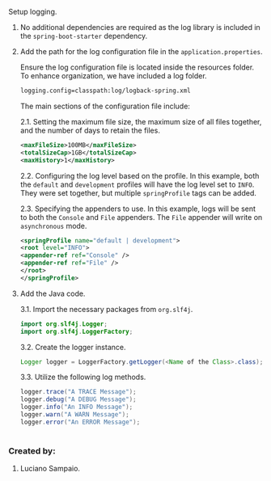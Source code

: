 Setup logging.

1. No additional dependencies are required as the log library is included in the `spring-boot-starter` dependency.

1. Add the path for the log configuration file in the `application.properties`.

    Ensure the log configuration file is located inside the resources folder. To enhance organization, we have included a log folder.

    ```bash
    logging.config=classpath:log/logback-spring.xml
    ```

    The main sections of the configuration file include:

    2.1. Setting the maximum file size, the maximum size of all files together, and the number of days to retain the files.

    ```xml
    <maxFileSize>100MB</maxFileSize>
    <totalSizeCap>1GB</totalSizeCap>
    <maxHistory>1</maxHistory>
    ```

    2.2. Configuring the log level based on the profile. In this example, both the `default` and `development` profiles will have the log level set to `INFO`. They were set together, but multiple `springProfile` tags can be added.

    2.3. Specifying the appenders to use. In this example, logs will be sent to both the `Console` and `File` appenders. The `File` appender will write on `asynchronous` mode.

    ```xml
    <springProfile name="default | development">
    <root level="INFO">
    <appender-ref ref="Console" />
    <appender-ref ref="File" />
    </root>
    </springProfile>
    ```

1. Add the Java code.

    3.1. Import the necessary packages from `org.slf4j`.

    ```java
    import org.slf4j.Logger;
    import org.slf4j.LoggerFactory;
    ```

    3.2. Create the logger instance.

    ```java
    Logger logger = LoggerFactory.getLogger(<Name of the Class>.class);
    ```

    3.3. Utilize the following log methods.

    ```java
    logger.trace("A TRACE Message");
    logger.debug("A DEBUG Message");
    logger.info("An INFO Message");
    logger.warn("A WARN Message");
    logger.error("An ERROR Message");
    ```

#
### Created by:

1. Luciano Sampaio.
